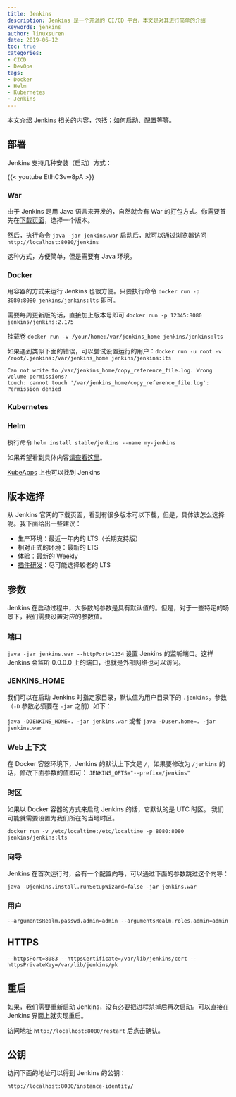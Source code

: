 ```yaml
---
title: Jenkins
description: Jenkins 是一个开源的 CI/CD 平台，本文是对其进行简单的介绍
keywords: jenkins
author: linuxsuren
date: 2019-06-12
toc: true
categories:
- CICD
- DevOps
tags:
- Docker
- Helm
- Kubernetes
- Jenkins
---
```


本文介绍 [Jenkins](https://jenkins.io/zh) 相关的内容，包括：如何启动、配置等等。

## 部署

Jenkins 支持几种安装（启动）方式：

{{< youtube EtlhC3vw8pA >}}

### War

由于 Jenkins 是用 Java 语言来开发的，自然就会有 War 的打包方式。你需要首先在[下载页面](https://jenkins.io/zh/download/)，选择一个版本。

然后，执行命令 `java -jar jenkins.war` 启动后，就可以通过浏览器访问 `http://localhost:8080/jenkins`

这种方式，方便简单，但是需要有 Java 环境。

### Docker

用容器的方式来运行 Jenkins 也很方便。只要执行命令 `docker run -p 8080:8080 jenkins/jenkins:lts` 即可。

需要每周更新版的话，直接加上版本号即可 `docker run -p 12345:8080 jenkins/jenkins:2.175`

挂载卷 `docker run -v /your/home:/var/jenkins_home jenkins/jenkins:lts`

如果遇到类似下面的错误，可以尝试设置运行的用户：`docker run -u root -v /root/.jenkins:/var/jenkins_home jenkins/jenkins:lts`

```
Can not write to /var/jenkins_home/copy_reference_file.log. Wrong volume permissions?
touch: cannot touch '/var/jenkins_home/copy_reference_file.log': Permission denied
```

### Kubernetes

### Helm

执行命令 `helm install stable/jenkins --name my-jenkins`

如果希望看到具体内容[请查看这里](https://github.com/helm/charts/tree/master/stable/jenkins)。

[KubeApps](https://hub.kubeapps.com/charts?q=Jenkins) 上也可以找到 Jenkins

## 版本选择

从 Jenkins 官网的下载页面，看到有很多版本可以下载，但是，具体该怎么选择呢。我下面给出一些建议：

* 生产环境：最近一年内的 LTS（长期支持版）
* 相对正式的环境：最新的 LTS
* 体验：最新的 Weekly
* [插件研发](../../plugin-dev/)：尽可能选择较老的 LTS

## 参数

Jenkins 在启动过程中，大多数的参数是具有默认值的。但是，对于一些特定的场景下，我们需要设置对应的参数值。

### 端口

`java -jar jenkins.war --httpPort=1234` 设置 Jenkins 的监听端口。这样 Jenkins 会监听 0.0.0.0 上的端口，也就是外部网络也可以访问。

### JENKINS_HOME

我们可以在启动 Jenkins 时指定家目录，默认值为用户目录下的 `.jenkins`。参数（`-D` 参数必须要在 `-jar` 之前）如下：

`java -DJENKINS_HOME=. -jar jenkins.war` 或者 `java -Duser.home=. -jar jenkins.war`

### Web 上下文
在 Docker 容器环境下，Jenkins 的默认上下文是 `/`，如果要修改为 `/jenkins` 的话，修改下面参数的值即可：
`JENKINS_OPTS="--prefix=/jenkins"`

### 时区

如果以 Docker 容器的方式来启动 Jenkins 的话，它默认的是 UTC 时区。 我们可能就需要设置为我们所在的当地时区。

`docker run -v /etc/localtime:/etc/localtime -p 8080:8080 jenkins/jenkins:lts`

### 向导

Jenkins 在首次运行时，会有一个配置向导，可以通过下面的参数跳过这个向导：

`java -Djenkins.install.runSetupWizard=false -jar jenkins.war`

### 用户

`--argumentsRealm.passwd.admin=admin --argumentsRealm.roles.admin=admin`

## HTTPS

`--httpsPort=8083 --httpsCertificate=/var/lib/jenkins/cert --httpsPrivateKey=/var/lib/jenkins/pk`

## 重启

如果，我们需要重新启动 Jenkins，没有必要把进程杀掉后再次启动。可以直接在 Jenkins 界面上就实现重启。

访问地址 `http://localhost:8080/restart` 后点击确认。

## 公钥

访问下面的地址可以得到 Jenkins 的公钥：

`http://localhost:8080/instance-identity/`
